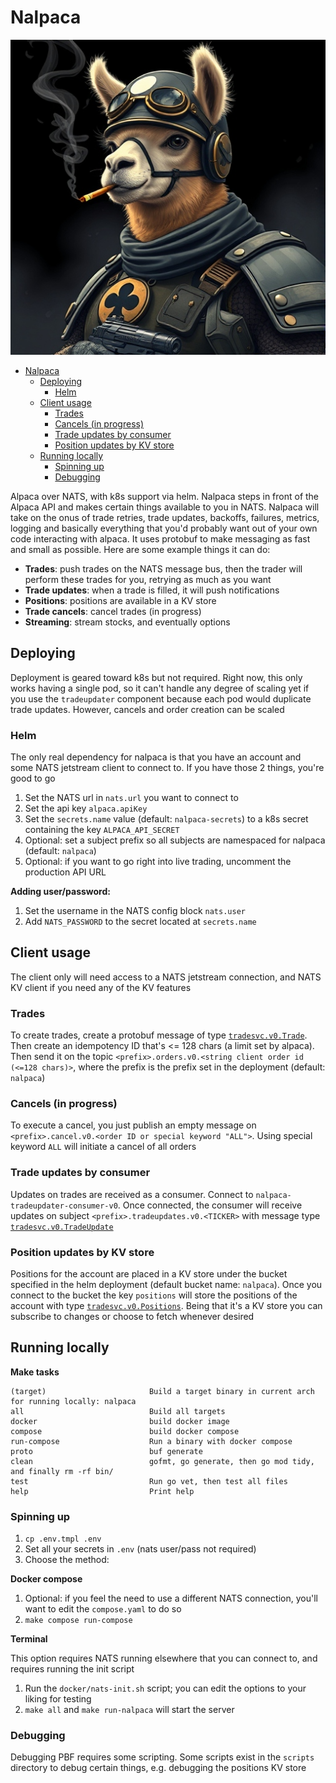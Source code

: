 # Nalpaca

![Nalpaca](./assets/logo.jpg)

- [Nalpaca](#nalpaca)
  - [Deploying](#deploying)
    - [Helm](#helm)
  - [Client usage](#client-usage)
    - [Trades](#trades)
    - [Cancels (in progress)](#cancels-in-progress)
    - [Trade updates by consumer](#trade-updates-by-consumer)
    - [Position updates by KV store](#position-updates-by-kv-store)
  - [Running locally](#running-locally)
    - [Spinning up](#spinning-up)
    - [Debugging](#debugging)

Alpaca over NATS, with k8s support via helm. Nalpaca steps in front of the Alpaca API and makes certain things available to you in NATS.
Nalpaca will take on the onus of trade retries, trade updates, backoffs, failures, metrics, logging and basically everything that you'd probably want
out of your own code interacting with alpaca. It uses protobuf to make messaging as fast and small as possible.
Here are some example things it can do:

- **Trades**: push trades on the NATS message bus, then the trader will perform these trades for you, retrying as much as you want
- **Trade updates**: when a trade is filled, it will push notifications
- **Positions**: positions are available in a KV store
- **Trade cancels**: cancel trades (in progress)
- **Streaming**: stream stocks, and eventually options

## Deploying

Deployment is geared toward k8s but not required. Right now, this only works having a single pod, so it can't handle any degree of scaling yet if you use the `tradeupdater` component because each pod would duplicate trade updates. However, cancels and order creation can be scaled

### Helm

The only real dependency for nalpaca is that you have an account and some NATS jetstream client to connect to. If you have those 2 things, you're good to go

1. Set the NATS url in `nats.url` you want to connect to
2. Set the api key `alpaca.apiKey`
3. Set the `secrets.name` value (default: `nalpaca-secrets`) to a k8s secret containing the key `ALPACA_API_SECRET`
4. Optional: set a subject prefix so all subjects are namespaced for nalpaca (default: `nalpaca`)
5. Optional: if you want to go right into live trading, uncomment the production API URL

**Adding user/password:**

1. Set the username in the NATS config block `nats.user`
2. Add `NATS_PASSWORD` to the secret located at `secrets.name`

## Client usage

The client only will need access to a NATS jetstream connection, and NATS KV client if you need any of the KV features

### Trades

To create trades, create a protobuf message of type [`tradesvc.v0.Trade`](./api/proto/tradesvc/v0/tradesvc.proto). Then create an idempotency ID that's <= 128 chars (a limit set by alpaca). Then send it on the topic `<prefix>.orders.v0.<string client order id (<=128 chars)>`, where the prefix is the prefix set in the deployment (default: `nalpaca`)

### Cancels (in progress)

To execute a cancel, you just publish an empty message on `<prefix>.cancel.v0.<order ID or special keyword "ALL">`. Using special keyword `ALL` will initiate a cancel of all orders

### Trade updates by consumer

Updates on trades are received as a consumer. Connect to `nalpaca-tradeupdater-consumer-v0`. Once connected, the consumer will receive updates on subject `<prefix>.tradeupdates.v0.<TICKER>` with message type [`tradesvc.v0.TradeUpdate`](./api/proto/tradesvc/v0/tradesvc.proto)

### Position updates by KV store

Positions for the account are placed in a KV store under the bucket specified in the helm deployment (default bucket name: `nalpaca`). Once you connect to the bucket the key `positions` will store the positions of the account with type [`tradesvc.v0.Positions`](./api/proto/tradesvc/v0/tradesvc.proto). Being that it's a KV store you can subscribe to changes or choose to fetch whenever desired

## Running locally

**Make tasks**

```
(target)                       Build a target binary in current arch for running locally: nalpaca
all                            Build all targets
docker                         build docker image
compose                        build docker compose
run-compose                    Run a binary with docker compose
proto                          buf generate
clean                          gofmt, go generate, then go mod tidy, and finally rm -rf bin/
test                           Run go vet, then test all files
help                           Print help
```

### Spinning up

1. `cp .env.tmpl .env`
2. Set all your secrets in `.env` (nats user/pass not required)
3. Choose the method:

**Docker compose**

1. Optional: if you feel the need to use a different NATS connection, you'll want to edit the `compose.yaml` to do so
2. `make compose run-compose`

**Terminal**

This option requires NATS running elsewhere that you can connect to, and requires running the init script

1. Run the `docker/nats-init.sh` script; you can edit the options to your liking for testing
2. `make all` and `make run-nalpaca` will start the server

### Debugging

Debugging PBF requires some scripting. Some scripts exist in the `scripts` directory to debug certain things, e.g. debugging the positions KV store